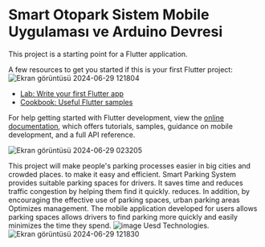 # Smart Otopark Sistem Mobile Uygulaması  ve Arduino Devresi


This project is a starting point for a Flutter application.

A few resources to get you started if this is your first Flutter project:
![Ekran görüntüsü 2024-06-29 121804](https://github.com/abdullah-0052/Smart-Otopark-SystemArduino-and-Mobile--App/assets/168473906/f75cec6f-0d47-43e5-88d4-d5f4896d518a)

- [Lab: Write your first Flutter app](https://docs.flutter.dev/get-started/codelab)
- [Cookbook: Useful Flutter samples](https://docs.flutter.dev/cookbook)

For help getting started with Flutter development, view the
[online documentation](https://docs.flutter.dev/), which offers tutorials,
samples, guidance on mobile development, and a full API reference.

![Ekran görüntüsü 2024-06-29 023205](https://github.com/abdullah-0052/Smart-Otopark-SystemArduino-and-Mobile--App/assets/168473906/7a2bddf6-404c-48c4-b885-ca439af6d578)

This project will make people's parking processes easier in big cities and crowded places.
to make it easy and efficient. Smart Parking System provides suitable parking spaces for drivers.
It saves time and reduces traffic congestion by helping them find it quickly.
reduces. In addition, by encouraging the effective use of parking spaces, urban parking areas
Optimizes management. The mobile application developed for users allows parking spaces
allows drivers to find parking more quickly and easily
minimizes the time they spend.
![image](https://github.com/abdullah-0052/Smart-Otopark-SystemArduino-and-Mobile--App/assets/168473906/f7b65dcc-615d-43cb-8a1f-4ac460eaeadc)
Uesd ​​Technologies.
![Ekran görüntüsü 2024-06-29 121830](https://github.com/abdullah-0052/Smart-Otopark-SystemArduino-and-Mobile--App/assets/168473906/5e879d2e-9cc9-482b-b0bb-f049bca75c8d)




